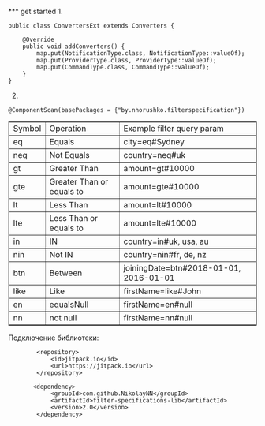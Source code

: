 *** get started 
1.
```
public class ConvertersExt extends Converters {

    @Override
    public void addConverters() {
        map.put(NotificationType.class, NotificationType::valueOf);
        map.put(ProviderType.class, ProviderType::valueOf);
        map.put(CommandType.class, CommandType::valueOf);
    }
}
```
2. 
```
@ComponentScan(basePackages = {"by.nhorushko.filterspecification"})
```

 <table border="1">
 <tr><td> Symbol   </td><td> Operation                   </td><td>Example filter query param</td>
 <tr><td>eq       </td><td> Equals                     </td><td>city=eq#Sydney	         </td>
 <tr><td>neq      </td><td> Not Equals                 </td><td>country=neq#uk          </td>
 <tr><td>gt       </td><td> Greater Than               </td><td>amount=gt#10000         </td>
 <tr><td>gte      </td><td> Greater Than or equals to  </td><td>amount=gte#10000        </td>
 <tr><td>lt       </td><td> Less Than                  </td><td>amount=lt#10000         </td>
 <tr><td>lte      </td><td> Less Than or equals to     </td><td>amount=lte#10000        </td>
 <tr><td>in       </td><td> IN                         </td><td>country=in#uk, usa, au  </td>
 <tr><td>nin      </td><td> Not IN                     </td><td>country=nin#fr, de, nz  </td>
 <tr><td>btn      </td><td> Between                    </td><td>joiningDate=btn#2018-01-01, 2016-01-01   </td>
 <tr><td>like     </td><td> Like                       </td><td>firstName=like#John     </td></tr>
 <tr><td>en     </td><td> equalsNull                       </td><td>firstName=en#null     </td></tr>
 <tr><td>nn     </td><td> not null                       </td><td>firstName=nn#null     </td></tr>
 </table>


Подключение библиотеки:
```
        <repository>
            <id>jitpack.io</id>
            <url>https://jitpack.io</url>
        </repository>

       <dependency>
            <groupId>com.github.NikolayNN</groupId>
            <artifactId>filter-specifications-lib</artifactId>
            <version>2.0</version>
        </dependency>
```

